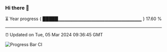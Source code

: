 ### Hi there 👋

⏳ Year progress { █████▁▁▁▁▁▁▁▁▁▁▁▁▁▁▁▁▁▁▁▁▁▁▁▁▁ } 17.60 %

---

⏰ Updated on Tue, 05 Mar 2024 09:36:45 GMT

![Progress Bar CI](https://github.com/IshwaranRudhara/GIT-ACTION/workflows/Progress%20Bar%20CI/badge.svg)

